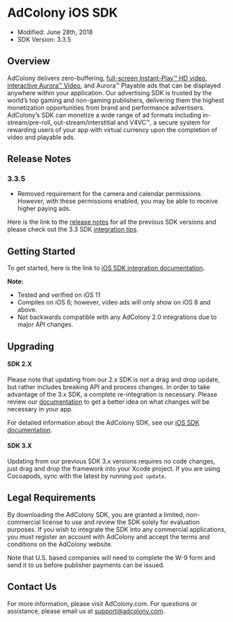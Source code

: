 # AdColony iOS SDK
* Modified: June 28th, 2018
* SDK Version: 3.3.5

## Overview
AdColony delivers zero-buffering, [full-screen Instant-Play™ HD video](https://www.adcolony.com/technology/instant-play/), [interactive Aurora™ Video](https://www.adcolony.com/technology/auroravideo), and Aurora™ Playable ads that can be displayed anywhere within your application. Our advertising SDK is trusted by the world’s top gaming and non-gaming publishers, delivering them the highest monetization opportunities from brand and performance advertisers. AdColony’s SDK can monetize a wide range of ad formats including in-stream/pre-roll, out-stream/interstitial and V4VC™, a secure system for rewarding users of your app with virtual currency upon the completion of video and playable ads.

## Release Notes

### 3.3.5
* Removed requirement for the camera and calendar permissions. However, with these permissions enabled, you may be able to receive higher paying ads.

Here is the link to the [release notes](https://github.com/AdColony/AdColony-iOS-SDK-3/blob/master/CHANGELOG.md) for all the previous SDK versions and please check out the 3.3 SDK [integration tips](https://www.adcolony.com/blog/2018/02/22/reaching-new-heights-sdk-3-3/).

## Getting Started
To get started, here is the link to [iOS SDK integration documentation](https://github.com/AdColony/AdColony-iOS-SDK-3/wiki).

**Note:**

* Tested and verified on iOS 11
* Compiles on iOS 6; however, video ads will only show on iOS 8 and above.
* Not backwards compatible with any AdColony 2.0 integrations due to major API changes.

## Upgrading

#### SDK 2.X
Please note that updating from our 2.x SDK is not a drag and drop update, but rather includes breaking API and process changes. In order to take advantage of the 3.x SDK, a complete re-integration is necessary. Please review our [documentation](https://github.com/AdColony/AdColony-iOS-SDK-3/wiki) to get a better idea on what changes will be necessary in your app.

For detailed information about the AdColony SDK, see our [iOS SDK documentation](https://github.com/AdColony/AdColony-iOS-SDK-3/wiki).

#### SDK 3.X
Updating from our previous SDK 3.x versions requires no code changes, just drag and drop the framework into your Xcode project. If you are using Cocoapods, sync with the latest by running `pod update`.


## Legal Requirements
By downloading the AdColony SDK, you are granted a limited, non-commercial license to use and review the SDK solely for evaluation purposes.  If you wish to integrate the SDK into any commercial applications, you must register an account with AdColony and accept the terms and conditions on the AdColony website.

Note that U.S. based companies will need to complete the W-9 form and send it to us before publisher payments can be issued.

## Contact Us
For more information, please visit AdColony.com. For questions or assistance, please email us at support@adcolony.com.

